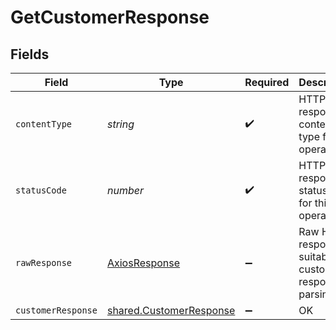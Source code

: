 # GetCustomerResponse


## Fields

| Field                                                              | Type                                                               | Required                                                           | Description                                                        |
| ------------------------------------------------------------------ | ------------------------------------------------------------------ | ------------------------------------------------------------------ | ------------------------------------------------------------------ |
| `contentType`                                                      | *string*                                                           | :heavy_check_mark:                                                 | HTTP response content type for this operation                      |
| `statusCode`                                                       | *number*                                                           | :heavy_check_mark:                                                 | HTTP response status code for this operation                       |
| `rawResponse`                                                      | [AxiosResponse](https://axios-http.com/docs/res_schema)            | :heavy_minus_sign:                                                 | Raw HTTP response; suitable for custom response parsing            |
| `customerResponse`                                                 | [shared.CustomerResponse](../../models/shared/customerresponse.md) | :heavy_minus_sign:                                                 | OK                                                                 |